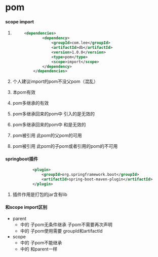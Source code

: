 # pom

#### scope import

1. ```xml
   		<dependencies>
      			<dependency>
      				<groupId>com.lee</groupId>
      				<artifactId>db</artifactId>
      				<version>1.0.0</version>
      				<type>pom</type>
      				<scope>import</scope>
      			</dependency>
      		</dependencies>
   ```

   

2. 个人建议import的pom不没父pom（混乱）

3. 本pom<dependencyManagement>有效

4. pom多继承的<dependencyManagement>有效

5. pom多继承回来的<dependencyManagement>pom中 引入的<dependencies>是无效的

6. pom多继承回来的<dependencyManagement>pom中 <distributionManagement>和<repositories>是无效的

7. pom被引用 此pom的父pom的<dependencyManagement>可用

8. pom被引用 此pom的子pom或者引用的pom的<dependencyManagement>不可用

#### springboot插件

```xml
            <plugin>
                <groupId>org.springframework.boot</groupId>
                <artifactId>spring-boot-maven-plugin</artifactId>
            </plugin>
```

1. 插件作用是打包的jar含有lib

#### <parent>和scope import区别

- parent
  - <dependencies> 中的 <dependency> 子pom无条件继承 子pom不需要再次声明
  - <dependencyManagement> 中的 <dependencies> 子pom使用需要 groupId和artifactId 
- scope
  - <dependencies> 中的 <dependency> 子pom不能继承
  - <dependencyMannagement>中的<dependencies> 和parent一样

